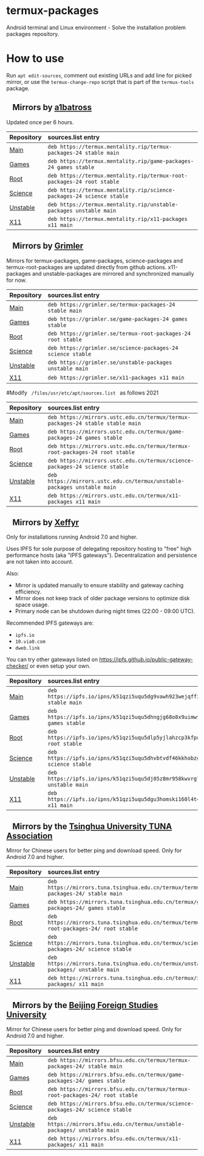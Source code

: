 # termux-packages
Android terminal and Linux environment - Solve the installation problem packages repository.
# How to use
<p>Run <code>apt edit-sources</code>, comment out existing URLs and add line for picked mirror, or use the <code>termux-change-repo</code> script that is part of the <code>termux-tools</code> package.</p>
<h2>
<a id="user-content-mirrors-by-a1batross" class="anchor" href="#mirrors-by-a1batross" aria-hidden="true"><svg class="octicon octicon-link" viewBox="0 0 16 16" version="1.1" width="16" height="16" aria-hidden="true"></svg></a>Mirrors by <a href="https://github.com/a1batross">a1batross</a>
</h2>
<p>Updated once per 6 hours.</p>
<table role="table">
<thead>
<tr>
<th align="left">Repository</th>
<th align="left">sources.list entry</th>
</tr>
</thead>
<tbody>
<tr>
<td align="left"><a href="https://github.com/termux/termux-packages">Main</a></td>
<td align="left"><code>deb https://termux.mentality.rip/termux-packages-24 stable main</code></td>
</tr>
<tr>
<td align="left"><a href="https://github.com/termux/game-packages">Games</a></td>
<td align="left"><code>deb https://termux.mentality.rip/game-packages-24 games stable</code></td>
</tr>
<tr>
<td align="left"><a href="https://github.com/termux/termux-root-packages">Root</a></td>
<td align="left"><code>deb https://termux.mentality.rip/termux-root-packages-24 root stable</code></td>
</tr>
<tr>
<td align="left"><a href="https://github.com/termux/science-packages">Science</a></td>
<td align="left"><code>deb https://termux.mentality.rip/science-packages-24 science stable</code></td>
</tr>
<tr>
<td align="left"><a href="https://github.com/termux/unstable-packages">Unstable</a></td>
<td align="left"><code>deb https://termux.mentality.rip/unstable-packages unstable main</code></td>
</tr>
<tr>
<td align="left"><a href="https://github.com/termux/x11-packages">X11</a></td>
<td align="left"><code>deb https://termux.mentality.rip/x11-packages x11 main</code></td>
</tr>
</tbody>
</table>
<h2>
<a id="user-content-mirrors-by-grimler" class="anchor" href="#mirrors-by-grimler" aria-hidden="true"><svg class="octicon octicon-link" viewBox="0 0 16 16" version="1.1" width="16" height="16" aria-hidden="true"></svg></a>Mirrors by <a href="https://github.com/grimler91">Grimler</a>
</h2>
<p>Mirrors for termux-packages, game-packages, science-packages and termux-root-packages are updated directly from github actions. x11-packages and unstable-packages are mirrored and synchronized manually for now.</p>
<table role="table">
<thead>
<tr>
<th align="left">Repository</th>
<th align="left">sources.list entry</th>
</tr>
</thead>
<tbody>
<tr>
<td align="left"><a href="https://github.com/termux/termux-packages">Main</a></td>
<td align="left"><code>deb https://grimler.se/termux-packages-24 stable main</code></td>
</tr>
<tr>
<td align="left"><a href="https://github.com/termux/game-packages">Games</a></td>
<td align="left"><code>deb https://grimler.se/game-packages-24 games stable</code></td>
</tr>
<tr>
<td align="left"><a href="https://github.com/termux/termux-root-packages">Root</a></td>
<td align="left"><code>deb https://grimler.se/termux-root-packages-24 root stable</code></td>
</tr>
<tr>
<td align="left"><a href="https://github.com/termux/science-packages">Science</a></td>
<td align="left"><code>deb https://grimler.se/science-packages-24 science stable</code></td>
</tr>
<tr>
<td align="left"><a href="https://github.com/termux/unstable-packages">Unstable</a></td>
<td align="left"><code>deb https://grimler.se/unstable-packages unstable main</code></td>
</tr>
<tr>
<td align="left"><a href="https://github.com/termux/x11-packages">X11</a></td>
<td align="left"><code>deb https://grimler.se/x11-packages x11 main</code></td>
</tr>
</tbody>
</table>
  
  
#Modify <code> /files/usr/etc/apt/sources.list </code> as follows 2021
<table role="table">
<thead>
<tr>
<th align="left">Repository</th>
<th align="left">sources.list entry</th>
</tr>
</thead>
<tbody>
<tr>
<td align="left"><a href="https://github.com/termux/termux-packages">Main</a></td>
<td align="left"><code>deb https://mirrors.ustc.edu.cn/termux/termux-packages-24 stable stable main</code></td>
</tr>
<tr>
<td align="left"><a href="https://github.com/termux/game-packages">Games</a></td>
<td align="left"><code>deb https://mirrors.ustc.edu.cn/termux/game-packages-24 games stable</code></td>
</tr>
<tr>
<td align="left"><a href="https://github.com/termux/termux-root-packages">Root</a></td>
<td align="left"><code>deb https://mirrors.ustc.edu.cn/termux/termux-root-packages-24 root stable</code></td>
</tr>
<tr>
<td align="left"><a href="https://github.com/termux/science-packages">Science</a></td>
<td align="left"><code>deb https://mirrors.ustc.edu.cn/termux/science-packages-24 science stable</code></td>
</tr>
<tr>
<td align="left"><a href="https://github.com/termux/unstable-packages">Unstable</a></td>
<td align="left"><code>deb https://mirrors.ustc.edu.cn/termux/unstable-packages unstable main</code></td>
</tr>
<tr>
<td align="left"><a href="https://github.com/termux/x11-packages">X11</a></td>
<td align="left"><code>deb https://mirrors.ustc.edu.cn/termux/x11-packages x11 main</code></td>
</tr>
</tbody>
</table>



<h2>
<a id="user-content-mirrors-by-xeffyr" class="anchor" href="#mirrors-by-xeffyr" aria-hidden="true"><svg class="octicon octicon-link" viewBox="0 0 16 16" version="1.1" width="16" height="16" aria-hidden="true"></path></svg></a>Mirrors by <a href="https://github.com/xeffyr">Xeffyr</a>
</h2>
<p>Only for installations running Android 7.0 and higher.</p>
<p>Uses IPFS for sole purpose of delegating repository hosting to "free" high performance hosts (aka "IPFS gateways"). Decentralization and persistence are not taken into account.</p>
<p>Also:</p>
<ul>
<li>Mirror is updated manually to ensure stability and gateway caching efficiency.</li>
<li>Mirror does not keep track of older package versions to optimize disk space usage.</li>
<li>Primary node can be shutdown during night times (22:00 - 09:00 UTC).</li>
</ul>
<p>Recommended IPFS gateways are:</p>
<ul>
<li><code>ipfs.io</code></li>
<li><code>10.via0.com</code></li>
<li><code>dweb.link</code></li>
</ul>
<p>You can try other gateways listed on <a href="https://ipfs.github.io/public-gateway-checker/" rel="nofollow">https://ipfs.github.io/public-gateway-checker/</a> or even setup your own.</p>
<table role="table">
<thead>
<tr>
<th align="left">Repository</th>
<th align="left">sources.list entry</th>
</tr>
</thead>
<tbody>
<tr>
<td align="left"><a href="https://github.com/termux/termux-packages">Main</a></td>
<td align="left"><code>deb https://ipfs.io/ipns/k51qzi5uqu5dg9vawh923wejqffxiu9bhqlze5f508msk0h7ylpac27fdgaskx stable main</code></td>
</tr>
<tr>
<td align="left"><a href="https://github.com/termux/game-packages">Games</a></td>
<td align="left"><code>deb https://ipfs.io/ipns/k51qzi5uqu5dhngjg68o8x9uimwy5h8iqt91n2266idc7uet9ew3lc472upy27 games stable</code></td>
</tr>
<tr>
<td align="left"><a href="https://github.com/termux/termux-root-packages">Root</a></td>
<td align="left"><code>deb https://ipfs.io/ipns/k51qzi5uqu5dlp5yjlahzcp3kfpnhbifo9ka9iybo3bp5vt781duafkyyvt9al root stable</code></td>
</tr>
<tr>
<td align="left"><a href="https://github.com/termux/science-packages">Science</a></td>
<td align="left"><code>deb https://ipfs.io/ipns/k51qzi5uqu5dhvbtvdf46kkhobzgamhiirte6s6k28l2c1iapumphh3cpkw33f science stable</code></td>
</tr>
<tr>
<td align="left"><a href="https://github.com/termux/unstable-packages">Unstable</a></td>
<td align="left"><code>deb https://ipfs.io/ipns/k51qzi5uqu5dj05z8mr958kwvrg7a0wqouj5nnoo5uqu1btnsljvpznfaav9nk unstable main</code></td>
</tr>
<tr>
<td align="left"><a href="https://github.com/termux/x11-packages">X11</a></td>
<td align="left"><code>deb https://ipfs.io/ipns/k51qzi5uqu5dgu3homski160l4t4bmp52vb6dbgxb5bda90rewnwg64wnkwxj4 x11 main</code></td>
</tr>
</tbody>
</table>
<h2>
<a id="user-content-mirrors-by-the-tsinghua-university-tuna-association" class="anchor" href="#mirrors-by-the-tsinghua-university-tuna-association" aria-hidden="true"><svg class="octicon octicon-link" viewBox="0 0 16 16" version="1.1" width="16" height="16" aria-hidden="true"></svg></a>Mirrors by the <a href="https://tuna.moe/" rel="nofollow">Tsinghua University TUNA Association</a>
</h2>
<p>Mirror for Chinese users for better ping and download speed. Only for Android 7.0 and higher.</p>
<table role="table">
<thead>
<tr>
<th align="left">Repository</th>
<th align="left">sources.list entry</th>
</tr>
</thead>
<tbody>
<tr>
<td align="left"><a href="https://github.com/termux/termux-packages">Main</a></td>
<td align="left"><code>deb https://mirrors.tuna.tsinghua.edu.cn/termux/termux-packages-24/ stable main</code></td>
</tr>
<tr>
<td align="left"><a href="https://github.com/termux/game-packages">Games</a></td>
<td align="left"><code>deb https://mirrors.tuna.tsinghua.edu.cn/termux/game-packages-24/ games stable</code></td>
</tr>
<tr>
<td align="left"><a href="https://github.com/termux/termux-root-packages">Root</a></td>
<td align="left"><code>deb https://mirrors.tuna.tsinghua.edu.cn/termux/termux-root-packages-24/ root stable</code></td>
</tr>
<tr>
<td align="left"><a href="https://github.com/termux/science-packages">Science</a></td>
<td align="left"><code>deb https://mirrors.tuna.tsinghua.edu.cn/termux/science-packages-24/ science stable</code></td>
</tr>
<tr>
<td align="left"><a href="https://github.com/termux/unstable-packages">Unstable</a></td>
<td align="left"><code>deb https://mirrors.tuna.tsinghua.edu.cn/termux/unstable-packages/ unstable main</code></td>
</tr>
<tr>
<td align="left"><a href="https://github.com/termux/x11-packages">X11</a></td>
<td align="left"><code>deb https://mirrors.tuna.tsinghua.edu.cn/termux/x11-packages/ x11 main</code></td>
</tr>
</tbody>
</table>
<h2>
<a id="user-content-mirrors-by-the-beijing-foreign-studies-university" class="anchor" href="#mirrors-by-the-beijing-foreign-studies-university" aria-hidden="true"><svg class="octicon octicon-link" viewBox="0 0 16 16" version="1.1" width="16" height="16" aria-hidden="true"></svg></a>Mirrors by the <a href="http://www.bfsu.edu.cn/" rel="nofollow">Beijing Foreign Studies University</a>
</h2>
<p>Mirror for Chinese users for better ping and download speed. Only for Android 7.0 and higher.</p>
<table role="table">
<thead>
<tr>
<th align="left">Repository</th>
<th align="left">sources.list entry</th>
</tr>
</thead>
<tbody>
<tr>
<td align="left"><a href="https://github.com/termux/termux-packages">Main</a></td>
<td align="left"><code>deb https://mirrors.bfsu.edu.cn/termux/termux-packages-24/ stable main</code></td>
</tr>
<tr>
<td align="left"><a href="https://github.com/termux/game-packages">Games</a></td>
<td align="left"><code>deb https://mirrors.bfsu.edu.cn/termux/game-packages-24/ games stable</code></td>
</tr>
<tr>
<td align="left"><a href="https://github.com/termux/termux-root-packages">Root</a></td>
<td align="left"><code>deb https://mirrors.bfsu.edu.cn/termux/termux-root-packages-24/ root stable</code></td>
</tr>
<tr>
<td align="left"><a href="https://github.com/termux/science-packages">Science</a></td>
<td align="left"><code>deb https://mirrors.bfsu.edu.cn/termux/science-packages-24/ science stable</code></td>
</tr>
<tr>
<td align="left"><a href="https://github.com/termux/unstable-packages">Unstable</a></td>
<td align="left"><code>deb https://mirrors.bfsu.edu.cn/termux/unstable-packages/ unstable main</code></td>
</tr>
<tr>
<td align="left"><a href="https://github.com/termux/x11-packages">X11</a></td>
<td align="left"><code>deb https://mirrors.bfsu.edu.cn/termux/x11-packages/ x11 main</code></td>
</tr>
</tbody>
</table>
